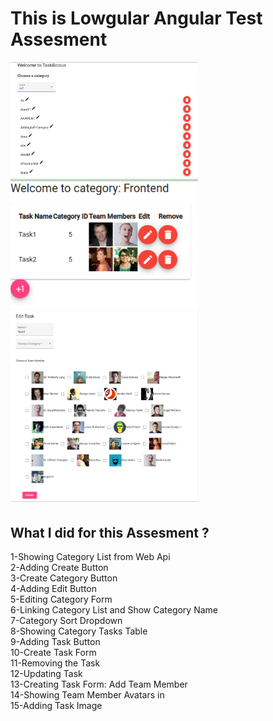 # This is Lowgular Angular Test Assesment
<img
  src="src\assets\List.png"
  alt="simpleapp"
  title="Optional title"
  style="display: inline-block; margin: 0 auto; max-width: 300px">
  <img
  src="src\assets\Details.png"
  alt="simpleapp"
  title="Optional title"
  style="display: inline-block; margin: 0 auto; max-width: 300px">
  <img
  src="src\assets\Edit.png"
  alt="simpleapp"
  title="Optional title"
  style="display: inline-block; margin: 0 auto; max-width: 300px">
## What I did for this Assesment ?

1-Showing Category List from Web Api <br>
2-Adding Create Button<br>
3-Create Category Button<br>
4-Adding Edit Button<br>
5-Editing Category Form<br>
6-Linking Category List and Show Category Name<br>
7-Category Sort Dropdown<br>
8-Showing Category Tasks Table<br>
9-Adding Task Button<br>
10-Create Task Form<br>
11-Removing the Task<br>
12-Updating Task<br>
13-Creating Task Form: Add Team Member<br>
14-Showing Team Member Avatars in<br>
15-Adding Task Image<br>
